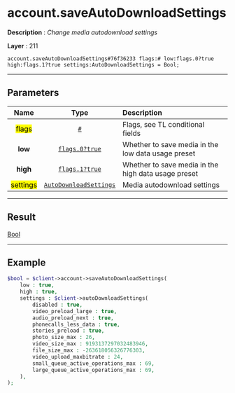 # account.saveAutoDownloadSettings

**Description** : *Change media autodownload settings*

**Layer** : 211

```tl
account.saveAutoDownloadSettings#76f36233 flags:# low:flags.0?true high:flags.1?true settings:AutoDownloadSettings = Bool;
```

---

## Parameters

| Name | Type | Description |
| :---: | :---: | :--- |
| <mark>flags</mark> | [`#`](type/#) | Flags, see TL conditional fields |
| **low** | [`flags.0?true`](type/true) | Whether to save media in the low data usage preset |
| **high** | [`flags.1?true`](type/true) | Whether to save media in the high data usage preset |
| <mark>settings</mark> | [`AutoDownloadSettings`](type/AutoDownloadSettings) | Media autodownload settings |

---

## Result

[Bool](type/Bool)

---

## Example

```php
$bool = $client->account->saveAutoDownloadSettings(
	low : true,
	high : true,
	settings : $client->autoDownloadSettings(
		disabled : true,
		video_preload_large : true,
		audio_preload_next : true,
		phonecalls_less_data : true,
		stories_preload : true,
		photo_size_max : 26,
		video_size_max : 9193137297032483946,
		file_size_max : -263618056326776303,
		video_upload_maxbitrate : 24,
		small_queue_active_operations_max : 69,
		large_queue_active_operations_max : 69,
	),
);
```
